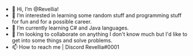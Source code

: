 - 👋 Hi, I’m @Revellia!
- 👀 I’m interested in learning some random stuff and programming stuff for fun and for a possible career.
- 🌱 I’m currently learning C# and Java languages.
- 💞️ I’m looking to collaborate on anything I don't know much but I'd like to get into some things and solve problems.
- 📫 How to reach me | Discord Revellia#0001

<!---
Revellia/Revellia is a ✨ special ✨ repository because its `README.md` (this file) appears on your GitHub profile.
You can click the Preview link to take a look at your changes.
--->
